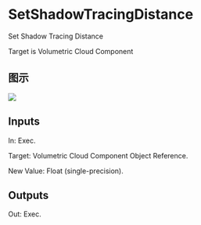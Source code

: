 # SetShadowTracingDistance

Set Shadow Tracing Distance

Target is Volumetric Cloud Component

## 图示

![]($-20221218-20400427.png)

## Inputs

In: Exec.

Target: Volumetric Cloud Component Object Reference.

New Value: Float (single-precision).  

## Outputs

Out: Exec.

